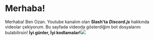# Merhaba!

Merhaba! Ben Ozan. Youtube kanalım olan **Slash'ta** ***Discord.js*** hakkında videolar çekiyorum. Bu sayfada videoda gösterdiğim bot dosyalarını bulabilirsin! 
**İyi günler, İyi kodlamalar!**![](https://i.hizliresim.com/lZ091l.png)



```
